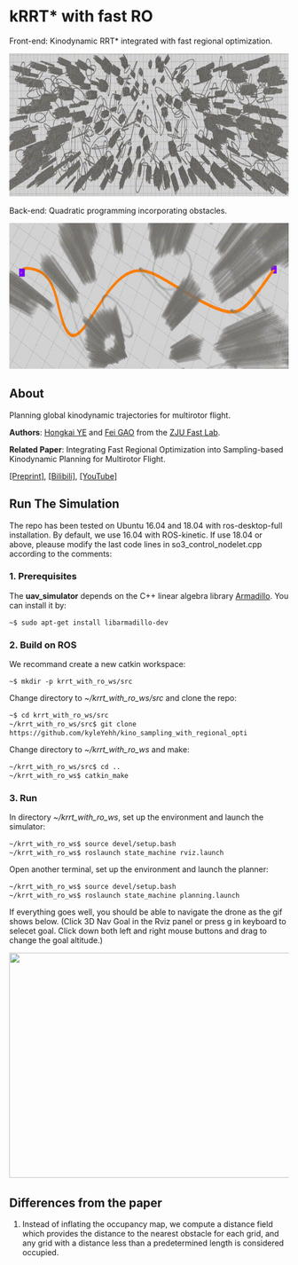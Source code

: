# kRRT* with fast RO
Front-end: Kinodynamic RRT* integrated with fast regional optimization. 
<p align="center">
  <img src="misc/front-end-vis.gif" width = "900" height = "258"/>
</p>

Back-end: Quadratic programming incorporating obstacles.
<p align="center">
  <img src="misc/back-end-vis.gif" width = "708" height = "263"/>
</p>

##  About
Planning global kinodynamic trajectories for multirotor flight.

__Authors__: [Hongkai YE](https://kyleyehh.github.io/) and [Fei GAO](https://ustfei.com/) from the [ZJU Fast Lab](http://www.kivact.com/).

__Related Paper__:
Integrating Fast Regional Optimization into Sampling-based Kinodynamic Planning for Multirotor Flight. 

[[Preprint]](https://arxiv.org/abs/2103.05519), 
[[Bilibili]](https://www.bilibili.com/video/BV1L5411P7GV/), 
[[YouTube]](https://www.youtube.com/watch?v=gJ6ttY34iWA)

## Run The Simulation
The repo has been tested on Ubuntu 16.04 and 18.04 with ros-desktop-full installation.
By default, we use 16.04 with ROS-kinetic. If use 18.04 or above, pleause modify the last code lines in so3_control_nodelet.cpp according to the comments:

### 1. Prerequisites
The __uav_simulator__ depends on the C++ linear algebra library [Armadillo](http://arma.sourceforge.net/). You can install it by:
```
~$ sudo apt-get install libarmadillo-dev
``` 
### 2. Build on ROS
We recommand create a new catkin workspace:
```
~$ mkdir -p krrt_with_ro_ws/src
```
Change directory to _~/krrt_with_ro_ws/src_ and clone the repo:
```
~$ cd krrt_with_ro_ws/src
~/krrt_with_ro_ws/src$ git clone https://github.com/kyleYehh/kino_sampling_with_regional_opti
```
Change directory to _~/krrt_with_ro_ws_ and make:
```
~/krrt_with_ro_ws/src$ cd ..
~/krrt_with_ro_ws$ catkin_make
```

### 3. Run 
In directory _~/krrt_with_ro_ws_, set up the environment and launch the simulator:
```
~/krrt_with_ro_ws$ source devel/setup.bash
~/krrt_with_ro_ws$ roslaunch state_machine rviz.launch
```

Open another terminal, set up the environment and launch the planner:
```
~/krrt_with_ro_ws$ source devel/setup.bash
~/krrt_with_ro_ws$ roslaunch state_machine planning.launch
```
If everything goes well, you should be able to navigate the drone as the gif shows below. (Click 3D Nav Goal in the Rviz panel or press g in keyboard to selecet goal. Click down both left and right mouse buttons and drag to change the goal altitude.)

<p align="center">
  <img src="misc/fly_sim.gif" width = "720" height = "406"/>
</p>


## Differences from the paper
1. Instead of inflating the occupancy map, we compute a distance field which provides the distance to the nearest obstacle for each grid, and any grid with a distance less than a predetermined length is considered occupied.